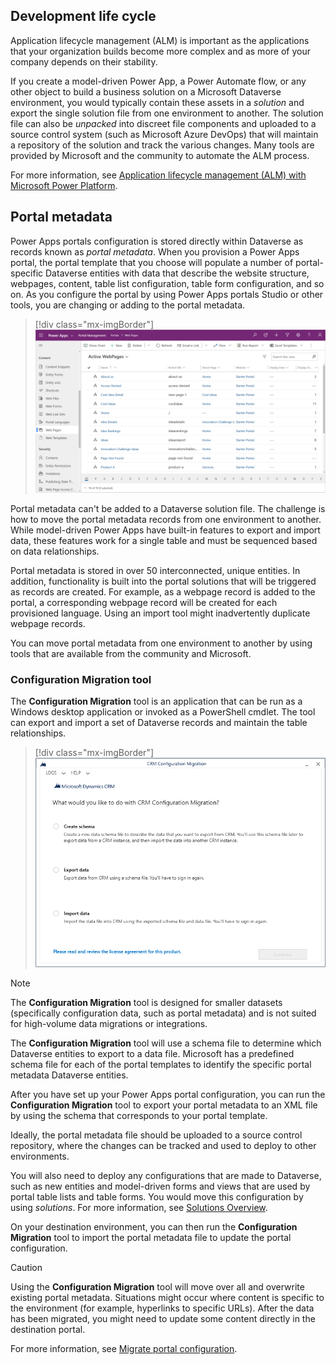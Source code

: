 ## Development life cycle

Application lifecycle management (ALM) is important as the applications that your organization builds become more complex and as more of your company depends on their stability.

If you create a model-driven Power App, a Power Automate flow, or any other object to build a business solution on a Microsoft Dataverse environment, you would typically contain these assets in a *solution* and export the single solution file from one environment to another. The solution file can also be *unpacked* into discreet file components and uploaded to a source control system (such as Microsoft Azure DevOps) that will maintain a repository of the solution and track the various changes. Many tools are provided by Microsoft and the community to automate the ALM process. 

For more information, see [Application lifecycle management (ALM) with Microsoft Power Platform](/power-platform/alm/?azure-portal=true).

## Portal metadata

Power Apps portals configuration is stored directly within Dataverse as records known as *portal metadata*. When you provision a Power Apps portal, the portal template that you choose will populate a number of portal-specific Dataverse entities with data that describe the website structure, webpages, content, table list configuration, table form configuration, and so on. As you configure the portal by using Power Apps portals Studio or other tools, you are changing or adding to the portal metadata.

> [!div class="mx-imgBorder"]
> [![Screenshot of the Portal Metadata with portal-specific Dataverse entities with data.](../media/portal-meta-data.png)](../media/portal-meta-data.png#lightbox)

Portal metadata can't be added to a Dataverse solution file. The challenge is how to move the portal metadata records from one environment to another. While model-driven Power Apps have built-in features to export and import data, these features work for a single table and must be sequenced based on data relationships.  

Portal metadata is stored in over 50 interconnected, unique entities. In addition, functionality is built into the portal solutions that will be triggered as records are created. For example, as a webpage record is added to the portal, a corresponding webpage record will be created for each provisioned language. Using an import tool might inadvertently duplicate webpage records.

You can move portal metadata from one environment to another by using tools that are available from the community and Microsoft.

### Configuration Migration tool

The **Configuration Migration** tool is an application that can be run as a Windows desktop application or invoked as a PowerShell cmdlet. The tool can export and import a set of Dataverse records and maintain the table relationships.  

> [!div class="mx-imgBorder"]
> [![Screenshot of the Configuration Migration Tool.](../media/configuration-migration-tool.png)](../media/configuration-migration-tool.png#lightbox)

> [!NOTE]
> The **Configuration Migration** tool is designed for smaller datasets (specifically configuration data, such as portal metadata) and is not suited for high-volume data migrations or integrations.

The **Configuration Migration** tool will use a schema file to determine which Dataverse entities to export to a data file. Microsoft has a predefined schema file for each of the portal templates to identify the specific portal metadata Dataverse entities.

After you have set up your Power Apps portal configuration, you can run the **Configuration Migration** tool to export your portal metadata to an XML file by using the schema that corresponds to your portal template.

Ideally, the portal metadata file should be uploaded to a source control repository, where the changes can be tracked and used to deploy to other environments.

You will also need to deploy any configurations that are made to Dataverse, such as new entities and model-driven forms and views that are used by portal table lists and table forms. You would move this configuration by using *solutions*. For more information, see [Solutions Overview](/powerapps/maker/common-data-service/solutions-overview/?azure-portal=true).

On your destination environment, you can then run the **Configuration Migration** tool to import the portal metadata file to update the portal configuration.

> [!CAUTION]
> Using the **Configuration Migration** tool will move over all and overwrite existing portal metadata. Situations might occur where content is specific to the environment (for example, hyperlinks to specific URLs). After the data has been migrated, you might need to update some content directly in the destination portal.

For more information, see [Migrate portal configuration](/powerapps/maker/portals/admin/migrate-portal-configuration/?azure-portal=true).
